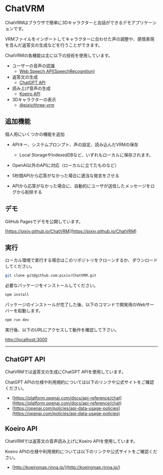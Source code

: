 # ChatVRM

ChatVRMはブラウザで簡単に3Dキャラクターと会話ができるデモアプリケーションです。

VRMファイルをインポートしてキャラクターに合わせた声の調整や、感情表現を含んだ返答文の生成などを行うことができます。

ChatVRMの各機能は主に以下の技術を使用しています。

- ユーザーの音声の認識
    - [Web Speech API(SpeechRecognition)](https://developer.mozilla.org/ja/docs/Web/API/SpeechRecognition)
- 返答文の生成
    - [ChatGPT API](https://platform.openai.com/docs/api-reference/chat)
- 読み上げ音声の生成
    - [Koeiro API](http://koeiromap.rinna.jp/)
- 3Dキャラクターの表示
    - [@pixiv/three-vrm](https://github.com/pixiv/three-vrm)

## 追加機能
個人用にいくつかの機能を追加

- APIキー、システムプロンプト、声の設定、読み込んだVRMの保存
    - Local StorageやIndexedDBなど、いずれもローカルに保存されます。

- OpenAI以外のAPIに対応（ローカルに立てたものなど）

- 5秒間APIから応答がなかった場合に適当な発言をさせる

- APIから応答がなかった場合に、自動的にユーザが送信したメッセージをログから削除する

## デモ

GitHub Pagesでデモを公開しています。

[https://pixiv.github.io/ChatVRM](https://pixiv.github.io/ChatVRM)


## 実行
ローカル環境で実行する場合はこのリポジトリをクローンするか、ダウンロードしてください。

```bash
git clone git@github.com:pixiv/ChatVRM.git
```

必要なパッケージをインストールしてください。
```bash
npm install
```

パッケージのインストールが完了した後、以下のコマンドで開発用のWebサーバーを起動します。
```bash
npm run dev
```

実行後、以下のURLにアクセスして動作を確認して下さい。

[http://localhost:3000](http://localhost:3000) 


---

## ChatGPT API

ChatVRMでは返答文の生成にChatGPT APIを使用しています。

ChatGPT APIの仕様や利用規約については以下のリンクや公式サイトをご確認ください。

- [https://platform.openai.com/docs/api-reference/chat](https://platform.openai.com/docs/api-reference/chat)
- [https://openai.com/policies/api-data-usage-policies](https://openai.com/policies/api-data-usage-policies)


## Koeiro API
ChatVRMでは返答文の音声読み上げにKoeiro APIを使用しています。

Koeiro APIの仕様や利用規約については以下のリンクや公式サイトをご確認ください。

- [http://koeiromap.rinna.jp/](http://koeiromap.rinna.jp/)